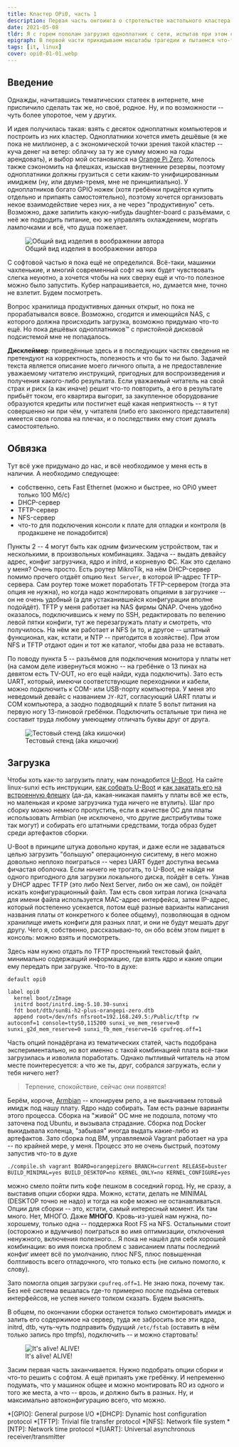 ```yaml
---
title: Кластер OPi0, часть 1
description: Первая часть онгоинга о стротельстве настольного кластера из дешёвых одноплатников.
date: 2021-05-08
tldr: Я с горем пополам загрузил одноплатник с сети, испытав при этом смешанные чувства.
epigraph: В первой части прикидываем масштабы трагедии и пытаемся что-то запустить.
tags: [it, linux]
cover: opi0-01-01.webp
---
```


## Введение

Однажды, начитавшись тематических статеек в интернете, мне приспичило сделать так же, но своё, родное. Ну, и по возможности -- чуть более упоротое, чем у других.

И идея получилась такая: взять с десяток одноплатных компьютеров и построить из них кластер. Одноплатники хочется иметь дешёвые (я же пока не миллионер, а с экономической точки зрения такой кластер -- куча денег на ветер: облачку за ту же сумму можно на годы арендовать), и выбор мой остановился на [Orange Pi Zero](http://www.orangepi.org/orangepizero/). Хотелось также сэкономить на флешках, изыскав внутненние резервы, поэтому одноплатники должны грузиться с сети каким-то унифицированным имиджем (ну, или двумя-тремя, мне не принципиально). У одноплатников богато GPIO ножек (хотя гребёнки придётся купить отдельно и припаять самостоятельно), поэтому хочется организовать некое взаимодействие через них, а не через "продуктивную" сеть. Возможно, даже запилить какую-нибудь daughter-board с разъёмами, с неё же подводить питание, ею же управлять охлаждением, моргать лампочками и всё, что душа пожелает.

<figure>
  <img src="/img/opi0-01-01.webp" alt="Общий вид изделия в воображении автора" />
  <figcaption>Общий вид изделия в воображении автора</figcaption>
</figure>

С софтовой частью я пока ещё не определился. Всё-таки, машинки чахленькие, и многий современный софт на них будет чувствовать слегка неуютно, а хочется чтобы на них сверху ещё и что-то полезное можно было запустить. Кубер напрашивается, но, думается мне, точно не взлетит. Будем посмотреть.

Вопрос хранилища продуктивных данных открыт, но пока не прорабатывался вовсе. Возможно, сгодится и имеющийся NAS, с которого должна происходить загрузка, возможно придумаю что-то ещё. Но пока дешёвых одноплатников™ с пристойной дисковой подсистемой мне не попадалось.

**Дисклеймер**: приведённые здесь и в последующих частях сведения не претендуют на корректность, полезность и что бы то ни было. Задачей текста является описание моего личного опыта, а не предоставление уважаемому читателю инструкций, пригодных для воспроизведения и получения какого-либо результата. Если уважаемый читатель на свой страх и риск (а как иначе) решит что-то повторить, а его в результате прибьёт током, его квартира выгорит, за закупленное оборудование образуются кредиты или постигнет ещё какая неприятность -- я тут совершенно ни при чём, у читателя (либо его законного представителя) имеется своя голова на плечах, и о последствиях ему стоит думать самостоятельно.

## Обвязка

Тут всё уже придумано до нас, и всё необходимое у меня есть в наличии. А необходимо следующее:

* собственно, сеть Fast Ethernet (можно и быстрее, но OPi0 умеет только 100 Мб/с)
* DHCP-сервер
* TFTP-сервер
* NFS-сервер
* что-то для подключения консоли к плате для отладки и контроля (в продакшене не понадобится)

Пункты 2 -- 4 могут быть как одним физическим устройством, так и несколькими, в произвольных комбинациях. Задача -- выдать девайсу адрес, конфиг загрузчика, ядро и initrd, и корневую ФС. Как это сделано у меня? Очень просто. Есть роутер MikroTik, на нём DHCP-сервер помимо прочего отдаёт опцию `Next Server`, в которой IP-адрес TFTP-сервера. Сам роутер тоже может поработать TFTP-сервером (тогда эта опция не нужна), но когда надо жонглировать опциями в загрузчике -- он не очень удобный (а для устаканившейся конфигурации вполне подойдёт). TFTP у меня работает на NAS фирмы QNAP. Очень удобно оказалось, подключившись к нему по SSH, редактировать по велению левой пятки конфиги, тут же перезагружать плату и смотреть, что получилось. На нём же работает и NFS (и то, и другое -- штатный функционал, как, кстати, и NTP -- пригодится в хозяйстве). При этом NFS и TFTP отдают один и тот же каталог, чтобы два раза не вставать.

По поводу пункта 5 -- разъёмов для подключения монитора у платы нет (на самом деле извернуться можно -- на гребёнке о 13 пинах на девятом есть TV-OUT, но его ещё найди, куда подключить). Зато есть UART, который, имеючи соответствующие переходники и кабели, можно подключить к COM- или USB-порту компьютера. У меня это неведомый девайс с названием `JY-R2T`, согласующий UART платы и COM компьютера, а заодно подводящий к плате 5 вольт питания на первую ногу 13-пиновой гребёнки. Подключить остальные три пина не составит труда любому умеющему отличать буквы друг от друга.

<figure>
  <img src="/img/opi0-01-02.webp" alt="Тестовый стенд (aka кишочки)" />
  <figcaption>Тестовый стенд (aka кишочки)</figcaption>
</figure>

## Загрузка

Чтобы хоть как-то загрузить плату, нам понадобится [U-Boot](https://www.denx.de/wiki/U-Boot). На сайте linux-sunxi есть инструкции, [как собрать U-Boot](http://linux-sunxi.org/U-Boot) и [как закатать его на встроенную флешку](http://linux-sunxi.org/Xunlong_Orange_Pi_Zero#Putting_u-boot_on_SPI_NOR) (да-да, какая-никакая память у платы всё же есть, но маленькая и кроме загрузчика туда ничего не втулить). Шаг про сборку можно немного пропустить, если в качестве ОС для платы использовать Armbian (не исключено, что другие дистрибутивы тоже так могут) и собирать его штатными средствами, тогда образ будет среди артефактов сборки.

U-Boot в принципе штука довольно крутая, и даже если не задаваться целью загрузить "большую" операционную сиситему, в него можно довольно неплохо поиграться -- через UART будет доступна весьма фичастая оболочка. Если ничего не трогать, то U-Boot, не найдя ни одного пригодного для загрузки локального диска, пойдёт в сеть. Узнав у DHCP адрес TFTP (это либо Next Server, либо он же сам), он пойдёт искать конфигурационный файл. Там есть своя хитрая логика (сначала для имени файла используется MAC-адрес интерфейса, затем IP-адрес, который постепенно усекается, потом ещё разные варианты написания названия платы от конкретного к более общему), позволяющая в одном хранилище иметь конфиги для разных плат, и они не будут мешать друг другу. Чего я, собственно, рассказываю-то, он обо всём этом пишет в консоль: можно взять и посмотреть.

Здесь нам нужно отдать по TFTP простенький текстовый файл, минимально содержащий информацию, где взять ядро и какие опции ему передать при загрузке. Что-то в духе:

    default opi0

    label opi0
      kernel boot/zImage
      initrd boot/initrd.img-5.10.30-sunxi
      fdt boot/dtb/sun8i-h2-plus-orangepi-zero.dtb
      append root=/dev/nfs nfsroot=192.168.249.5:/Public/tftp rw autoconf=1 console=ttyS0,115200 sunxi_ve_mem_reserve=0 sunxi_g2d_mem_reserve=0 sunxi_fb_mem_reserve=16 cpufreq.off=1

Часть опций понадёргана из тематических статей, часть подобрана экспериментально, но вот именно с такой комбинацией плата всё-таки загрузилась и изволила поработать. Однако пытливый читатель на этом месте поинтересуется: а что же ты, друг, собрался загружать, если у тебя ничего нет?

> Терпение, спокойствие, сейчас они появятся!

Берём, короче, [Armbian](https://github.com/armbian/build) -- клонируем репо, а не выкачиваем готовый имидж под нашу плату. Ядро надо собирать. Там есть разные варианты этого процесса. Сборка на "живой" ОС мне не подошла, потому что заточена под Ubuntu, и вызывала страдание. Сборка под Docker выкидывала коленца, "забывая" иногда выдать какие-либо из артефактов. Зато сборка под ВМ, управляемой Vagrant работает на ура -- по крайней мере, у меня. Процесс это не очень быстрый, поэтому запустив что-то в духе

    ./compile.sh vagrant BOARD=orangepizero BRANCH=current RELEASE=buster BUILD_MINIMAL=yes BUILD_DESKTOP=no KERNEL_ONLY=no KERNEL_CONFIGURE=yes

можно смело пойти пить кофе пешком в соседний город. Ну, не сразу, а выставив опции сборки ядра. Можно, кстати, делать не MINIMAL (DESKTOP точно не надо) и тогда на кофе можно не останавливаться. Опции для сборки -- это, кстати, самый интересный момент. Их там много. Нет, МНОГО. Даже **МНОГО**. Кровь-из-ушей нам нужна, по-хорошему, только одна -- поддержка Root FS на NFS. Остальными стоит (осторожно и вдумчиво) поиграться во имя оптимизации, отключения ненужного, включения полезного... Я пока не нашёл для себя хорошей комбинации: во имя поиска проблем с зависанием платы последний конфиг имеет всё по умолчанию, плюс NFS, плюс повышенная болтливость всего отладочного, что только есть (не сильно помогло, к слову).

Зато помогла опция загрузки `cpufreq.off=1`. Не знаю пока, почему так. Без неё система вешалась где-то примерно после подъёма сетевых интерфейсов, не успев ничего толком сказать. Будем выяснять.

В общем, по окончании сборки останется только смонтировать имидж и залить его содержимое на сервер, туда же забросить все эти ядра, initrd, dtb, чуть-чуть подправить будущий `/etc/fstab` (оставить в нём только запись про tmpfs), подключить -- и можно стартовать!

<figure>
  <img src="/img/opi0-01-03.webp" alt="It's alive! ALIVE!" />
  <figcaption>It's alive! ALIVE!</figcaption>
</figure>

Засим первая часть заканчивается. Нужно подобрать опции сборки и что-то решить с софтом. А ещё припаять уже гребёнку. И непременно подумать, что у машинок общее и можно монтировать RO из одного и того же места, а что -- врозь, и должно быть в разных. Ну, и максимально автоконфигурацию всего, что можно.

*[GPIO]: General purpose I/O
*[DHCP]: Dynamic host configuration protocol
*[TFTP]: Trivial file transfer protocol
*[NFS]:  Network file system
*[NTP]:  Network time protocol
*[UART]: Universal asynchronous receiver/transmitter